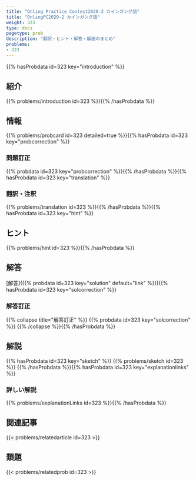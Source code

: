 ```yaml
---
title: "Onling Practice Contest2020-2 カインガング語"
title: "OnlingPC2020-2 カインガング語"
weight: 323
type: docs
pagetype: prob
description: "翻訳・ヒント・解答・解説のまとめ"
problems: 
- 323
---
```


{{% hasProbdata id=323 key="introduction" %}}

## 紹介

{{% problems/introduction id=323 %}}{{% /hasProbdata %}}

## 情報

{{% problems/probcard id=323 detailed=true %}}{{% hasProbdata id=323 key="probcorrection" %}}

### 問題訂正

{{% probdata id=323 key="probcorrection" %}}{{% /hasProbdata %}}{{% hasProbdata id=323 key="translation" %}}

### 翻訳・注釈

{{% problems/translation id=323 %}}{{% /hasProbdata %}}{{% hasProbdata id=323 key="hint" %}}

## ヒント

{{% problems/hint id=323 %}}{{% /hasProbdata %}}

## 解答

[解答]({{% probdata id=323 key="solution" default="link" %}}){{% hasProbdata id=323 key="solcorrection" %}}

### 解答訂正

{{% collapse title="解答訂正" %}}
{{% probdata id=323 key="solcorrection" %}}
{{% /collapse %}}{{% /hasProbdata %}}

## 解説

{{% hasProbdata id=323 key="sketch" %}}
{{% problems/sketch id=323 %}}
{{% /hasProbdata %}}{{% hasProbdata id=323 key="explanationlinks" %}}

### 詳しい解説

{{% problems/explanationLinks id=323 %}}{{% /hasProbdata %}}

## 関連記事

{{< problems/relatedarticle id=323 >}}

## 類題

{{< problems/relatedprob id=323 >}}
